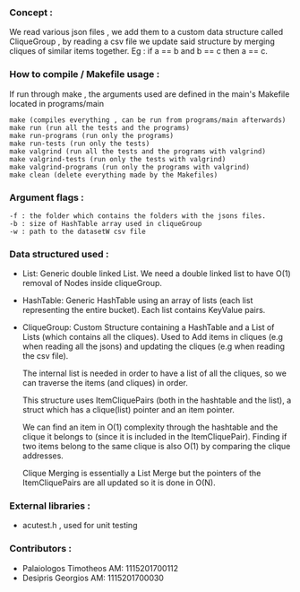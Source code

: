 ### Concept : 
We read various json files , we add them to a custom data structure called
CliqueGroup , by reading a csv file we update said structure by merging cliques
of similar items together.
Eg : if a == b and b == c then a == c.


### How to compile / Makefile usage :
If run through make , the arguments used are defined in the main's 
Makefile located in programs/main
 
    make (compiles everything , can be run from programs/main afterwards)
    make run (run all the tests and the programs)
    make run-programs (run only the programs)
    make run-tests (run only the tests)
    make valgrind (run all the tests and the programs with valgrind)
    make valgrind-tests (run only the tests with valgrind)
    make valgrind-programs (run only the programs with valgrind)
    make clean (delete everything made by the Makefiles)

### Argument flags :
    -f : the folder which contains the folders with the jsons files.
    -b : size of HashTable array used in cliqueGroup
    -w : path to the datasetW csv file

### Data structured used :

-   List: Generic double linked List. We need a double linked list to have O(1)
    removal of Nodes inside cliqueGroup.

-   HashTable: Generic HashTable using an array of lists (each list representing
    the entire bucket). Each list contains KeyValue pairs.

-   CliqueGroup: Custom Structure containing a HashTable and a List of 
    Lists (which contains all the cliques). Used to Add items in cliques
    (e.g when reading all the jsons) and updating the cliques (e.g when reading the csv file).

    The internal list is needed in order to have a list of all the cliques, so we can traverse the 
    items (and cliques) in order.
    
    This structure uses ItemCliquePairs (both in the hashtable and the list), a struct which has 
    a clique(list) pointer and an item pointer.
    
    We can find an item in O(1) complexity through the hashtable and the clique it belongs to (since 
    it is included in the ItemCliquePair). Finding if two items belong to the same clique is 
    also O(1) by comparing the clique addresses.
    
    Clique Merging is essentially a List Merge but the pointers of the ItemCliquePairs are all 
    updated so it is done in O(N).

### External libraries :
- acutest.h , used for unit testing

### Contributors :
- Palaiologos Timotheos AM: 1115201700112
- Desipris Georgios AM: 1115201700030
